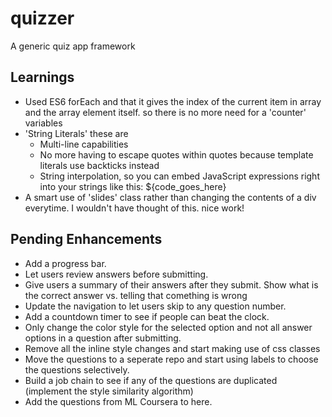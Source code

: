 # quizzer
A generic quiz app framework

## Learnings
* Used ES6 forEach and that it gives the index of the current item in array and the array element itself. so there is no more need for a 'counter' variables
* 'String Literals' these are 
    * Multi-line capabilities
    * No more having to escape quotes within quotes because template literals use backticks instead
    * String interpolation, so you can embed JavaScript expressions right into your strings like this: ${code_goes_here}
* A smart use of 'slides' class rather than changing the contents of a div everytime. I wouldn't have thought of this. nice work!

## Pending Enhancements
* Add a progress bar.
* Let users review answers before submitting.
* Give users a summary of their answers after they submit. Show what is the correct answer vs. telling that comething is wrong
* Update the navigation to let users skip to any question number.
* Add a countdown timer to see if people can beat the clock.
* Only change the color style for the selected option and not all answer options in a question after submitting.
* Remove all the inline style changes and start making use of css classes
* Move the questions to a seperate repo and start using labels to choose the questions selectively.
* Build a job chain to see if any of the questions are duplicated (implement the style similarity algorithm)
* Add the questions from ML Coursera to here.
